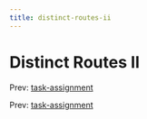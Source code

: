 ```yaml
---
title: distinct-routes-ii
---
```




# Distinct Routes II

Prev: [task-assignment](task-assignment.md)

Prev: [task-assignment](task-assignment.md)
